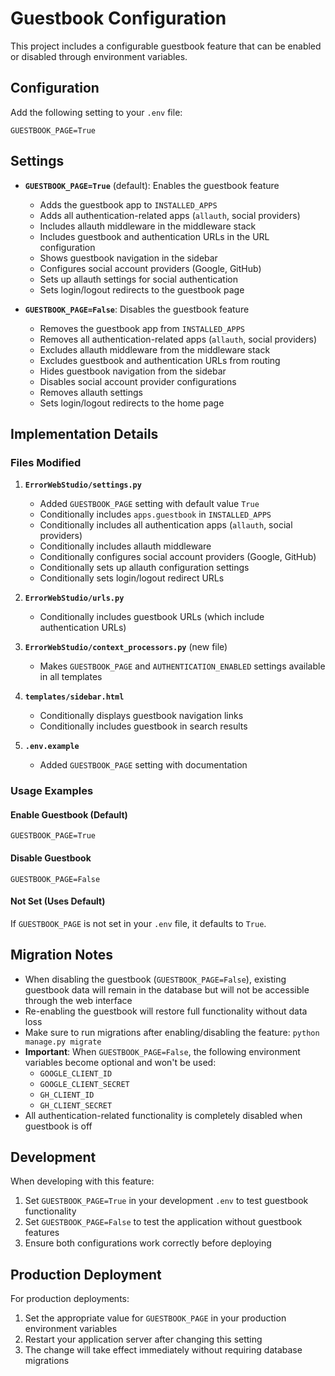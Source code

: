# Guestbook Configuration

This project includes a configurable guestbook feature that can be enabled or disabled through environment variables.

## Configuration

Add the following setting to your `.env` file:

```env
GUESTBOOK_PAGE=True
```

## Settings

- **`GUESTBOOK_PAGE=True`** (default): Enables the guestbook feature
  - Adds the guestbook app to `INSTALLED_APPS`
  - Adds all authentication-related apps (`allauth`, social providers)
  - Includes allauth middleware in the middleware stack
  - Includes guestbook and authentication URLs in the URL configuration
  - Shows guestbook navigation in the sidebar
  - Configures social account providers (Google, GitHub)
  - Sets up allauth settings for social authentication
  - Sets login/logout redirects to the guestbook page

- **`GUESTBOOK_PAGE=False`**: Disables the guestbook feature
  - Removes the guestbook app from `INSTALLED_APPS`
  - Removes all authentication-related apps (`allauth`, social providers)
  - Excludes allauth middleware from the middleware stack
  - Excludes guestbook and authentication URLs from routing
  - Hides guestbook navigation from the sidebar
  - Disables social account provider configurations
  - Removes allauth settings
  - Sets login/logout redirects to the home page

## Implementation Details

### Files Modified

1. **`ErrorWebStudio/settings.py`**
   - Added `GUESTBOOK_PAGE` setting with default value `True`
   - Conditionally includes `apps.guestbook` in `INSTALLED_APPS`
   - Conditionally includes all authentication apps (`allauth`, social providers)
   - Conditionally includes allauth middleware
   - Conditionally configures social account providers (Google, GitHub)
   - Conditionally sets up allauth configuration settings
   - Conditionally sets login/logout redirect URLs

2. **`ErrorWebStudio/urls.py`**
   - Conditionally includes guestbook URLs (which include authentication URLs)

3. **`ErrorWebStudio/context_processors.py`** (new file)
   - Makes `GUESTBOOK_PAGE` and `AUTHENTICATION_ENABLED` settings available in all templates

4. **`templates/sidebar.html`**
   - Conditionally displays guestbook navigation links
   - Conditionally includes guestbook in search results

5. **`.env.example`**
   - Added `GUESTBOOK_PAGE` setting with documentation

### Usage Examples

#### Enable Guestbook (Default)

```env
GUESTBOOK_PAGE=True
```

#### Disable Guestbook

```env
GUESTBOOK_PAGE=False
```

#### Not Set (Uses Default)

If `GUESTBOOK_PAGE` is not set in your `.env` file, it defaults to `True`.

## Migration Notes

- When disabling the guestbook (`GUESTBOOK_PAGE=False`), existing guestbook data will remain in the database but will not be accessible through the web interface
- Re-enabling the guestbook will restore full functionality without data loss
- Make sure to run migrations after enabling/disabling the feature: `python manage.py migrate`
- **Important**: When `GUESTBOOK_PAGE=False`, the following environment variables become optional and won't be used:
  - `GOOGLE_CLIENT_ID`
  - `GOOGLE_CLIENT_SECRET`
  - `GH_CLIENT_ID`
  - `GH_CLIENT_SECRET`
- All authentication-related functionality is completely disabled when guestbook is off

## Development

When developing with this feature:

1. Set `GUESTBOOK_PAGE=True` in your development `.env` to test guestbook functionality
2. Set `GUESTBOOK_PAGE=False` to test the application without guestbook features
3. Ensure both configurations work correctly before deploying

## Production Deployment

For production deployments:

1. Set the appropriate value for `GUESTBOOK_PAGE` in your production environment variables
2. Restart your application server after changing this setting
3. The change will take effect immediately without requiring database migrations
